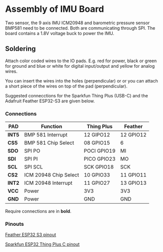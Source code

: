 # Assembly of IMU Board

Two sensor, the 9 axis IMU ICM20948 and barometric pressure sensor BMP581 need to be connected. Both are communicating through SPI.
The board contains a 1.8V voltage buck to power the IMU.

## Soldering

Attach color coded wires to the IO pads. E.g. red for power, black or green for ground and blue or white for digital input/output and yellow for analog wires. 

You can insert the wires into the holes (perpendicular) or or you can attach a short piece of the wires on top of the pad (perpendicular).

Suggested connecctions for the Sparkfun Thing Plus (USB-C) and the Adafruit Feather ESP32-S3 are given below.

### Connections

PAD       | Function              | Thing Plus  | Feather
---       |---                    |---          |---
**INT5**  | BMP 581 Interrupt     | 12 GIPO12   | 12 GPIO12   
**CS5**   | BMP 581 Chip Select   | 08 GPIO15   | 6
**SDO**   | SPI PO                | POCI GPIO19 | MI
**SDI**   | SPI PI                | PICO GPIO23 | MO
**SCL**   | SPI SCL               | SCK GPIO18  | SCK
**CS2**   | ICM 20948 Chip Select | 10 GPIO33   | 11 GPIO11
**INT2**  | ICM 20948 Interrupt   | 11 GPIO27   | 13 GPIO13
**VCC**   | Power                 | 3V3         | 3V3 
**GND**   | Power                 | GND         | GND

Require connections are in **bold**.

### Pinouts
[Feather ESP32 S3 pinout](https://cdn-learn.adafruit.com/assets/assets/000/110/811/original/adafruit_products_Adafruit_Feather_ESP32-S3_Pinout.png)

[Sparkfun ESP32 Thing Plus C pinout](https://cdn.sparkfun.com/assets/3/9/5/f/e/SparkFun_Thing_Plus_ESP32_WROOM_C_graphical_datasheet2.pdf)
